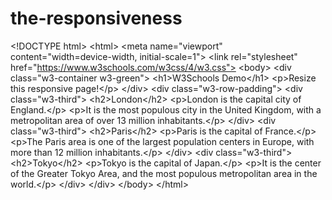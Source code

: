 # the-responsiveness
&lt;!DOCTYPE html> &lt;html> &lt;meta name="viewport" content="width=device-width, initial-scale=1"> &lt;link rel="stylesheet" href="https://www.w3schools.com/w3css/4/w3.css"> &lt;body>  &lt;div class="w3-container w3-green">   &lt;h1>W3Schools Demo&lt;/h1>   &lt;p>Resize this responsive page!&lt;/p> &lt;/div>  &lt;div class="w3-row-padding">   &lt;div class="w3-third">     &lt;h2>London&lt;/h2>     &lt;p>London is the capital city of England.&lt;/p>     &lt;p>It is the most populous city in the United Kingdom,     with a metropolitan area of over 13 million inhabitants.&lt;/p>   &lt;/div>    &lt;div class="w3-third">     &lt;h2>Paris&lt;/h2>     &lt;p>Paris is the capital of France.&lt;/p>     &lt;p>The Paris area is one of the largest population centers in Europe,     with more than 12 million inhabitants.&lt;/p>   &lt;/div>    &lt;div class="w3-third">     &lt;h2>Tokyo&lt;/h2>     &lt;p>Tokyo is the capital of Japan.&lt;/p>     &lt;p>It is the center of the Greater Tokyo Area,     and the most populous metropolitan area in the world.&lt;/p>   &lt;/div> &lt;/div>  &lt;/body> &lt;/html>

